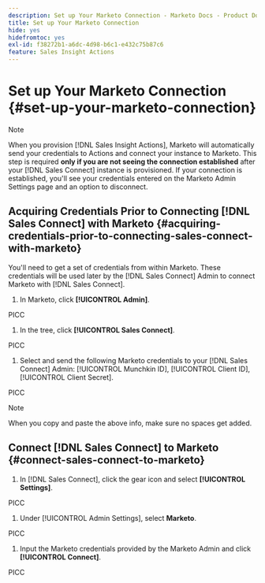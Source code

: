 ```yaml
---
description: Set up Your Marketo Connection - Marketo Docs - Product Documentation
title: Set up Your Marketo Connection
hide: yes
hidefromtoc: yes
exl-id: f38272b1-a6dc-4d98-b6c1-e432c75b87c6
feature: Sales Insight Actions
---
```

# Set up Your Marketo Connection {#set-up-your-marketo-connection}

>[!NOTE]
>
>When you provision [!DNL Sales Insight Actions], Marketo will automatically send your credentials to Actions and connect your instance to Marketo. This step is required **only if you are not seeing the connection established** after your [!DNL Sales Connect] instance is provisioned. If your connection is established, you'll see your credentials entered on the Marketo Admin Settings page and an option to disconnect.

## Acquiring Credentials Prior to Connecting [!DNL Sales Connect] with Marketo {#acquiring-credentials-prior-to-connecting-sales-connect-with-marketo}

You'll need to get a set of credentials from within Marketo. These credentials will be used later by the [!DNL Sales Connect] Admin to connect Marketo with [!DNL Sales Connect].

1. In Marketo, click **[!UICONTROL Admin]**.

PICC

1. In the tree, click **[!UICONTROL Sales Connect]**.

PICC

1. Select and send the following Marketo credentials to your [!DNL Sales Connect] Admin: [!UICONTROL Munchkin ID], [!UICONTROL Client ID], [!UICONTROL Client Secret].

PICC

   >[!NOTE]
   >
   >When you copy and paste the above info, make sure no spaces get added.

## Connect [!DNL Sales Connect] to Marketo {#connect-sales-connect-to-marketo}

1. In [!DNL Sales Connect], click the gear icon and select **[!UICONTROL Settings]**.

PICC

1. Under [!UICONTROL Admin Settings], select **Marketo**.

PICC

1. Input the Marketo credentials provided by the Marketo Admin and click **[!UICONTROL Connect]**.

PICC
